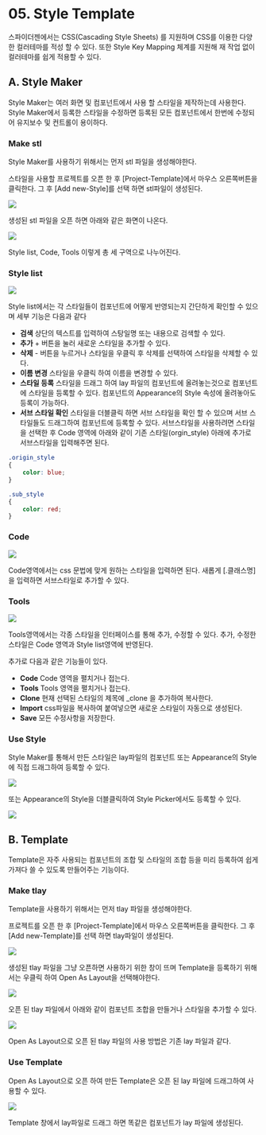 # 05. Style Template

스파이더젠에서는 CSS(Cascading Style Sheets) 를 지원하며 CSS를 이용한 다양한 컬러테마를 적성 할 수 있다.
또한 Style Key Mapping 체계를 지원해 재 작업 없이 컬러테마를 쉽게 적용할 수 있다.

## A. Style Maker

Style Maker는 여러 화면 및 컴포넌트에서 사용 할 스타일을 제작하는데 사용한다. Style Maker에서 등록한 스타일을 수정하면 등록된 모든 컴포넌트에서 한번에 수정되어 유지보수 및 컨트롤이 용이하다.

### Make stl

Style Maker를 사용하기 위해서는 먼저 stl 파일을 생성해야한다.

스타일을 사용할 프로젝트를 오픈 한 후 [Project-Template]에서 마우스 오른쪽버튼을 클릭한다. 그 후 [Add new-Style]를 선택 하면 stl파일이 생성된다.

![](./image/06_make_style.png)

생성된 stl 파일을 오픈 하면 아래와 같은 화면이 나온다.

![](./image/06_Styler.png)

Style list, Code, Tools 이렇게 총 세 구역으로 나누어진다.

### Style list

![](image/06_class_list.png)

Style list에서는 각 스타일들이 컴포넌트에 어떻게 반영되는지 간단하게 확인할 수 있으며 세부 기능은 다음과 같다

- **검색** 상단의 텍스트를 입력하여 스탕일명 또는 내용으로 검색할 수 있다.
- **추가** + 버튼을 눌러 새로운 스타일을 추가할 수 있다.
- **삭제** - 버튼을 누르거나 스타일을 우클릭 후 삭제를 선택하여 스타일을 삭제할 수 있다.
- **이름 변경** 스타일을 우클릭 하여 이름을 변경할 수 있다.
- **스타일 등록** 스타일을 드래그 하여 lay 파일의 컴포넌트에 올려놓는것으로 컴포넌트에 스타일을 등록할 수 있다. 컴포넌트의 Appearance의 Style 속성에 올려놓아도 등록이 가능하다.
- **서브 스타일 확인** 스타일을 더블클릭 하면 서브 스타일을 확인 할 수 있으며 서브 스타일들도 드래그하여 컴포넌트에 등록할 수 있다. 서브스타일을 사용하려면 스타일을 선택한 후 Code 영역에 아래와 같이 기존 스타일(orgin_style) 아래에 추가로 서브스타일을 입력해주면 된다.

```css
.origin_style
{
    color: blue;
}

.sub_style
{
    color: red;
}
```

### Code

![](image/06_code.png)

Code영역에서는 css 문법에 맞게 원하는 스타일을 입력하면 된다. 새롭게 [.클래스명] 을 입력하면 서브스타일로 추가할 수 있다.

### Tools

![](image/06_tools.png)

Tools영역에서는 각종 스타일을 인터페이스를 통해 추가, 수정할 수 있다. 추가, 수정한 스타일은 Code 영역과 Style list영역에 반영된다.

추가로 다음과 같은 기능들이 있다.

- **Code** Code 영역을 펼치거나 접는다.
- **Tools** Tools 영역을 펼치거나 접는다.
- **Clone** 현재 선택된 스타일의 제목에 _clone 을 추가하여 복사한다.
- **Import** css파일을 복사하여 붙여넣으면 새로운 스타일이 자동으로 생성된다.
- **Save** 모든 수정사항을 저장한다.

### Use Style

Style Maker를 통해서 만든 스타일은 lay파일의 컴포넌트 또는 Appearance의 Style에 직접 드래그하여 등록할 수 있다.

![](image/06_drag_style.png)

또는 Appearance의 Style을 더블클릭하여 Style Picker에서도 등록할 수 있다.

![](image/06_style_picker.png)

## B. Template

Template은 자주 사용되는 컴포넌트의 조합 및 스타일의 조합 등을 미리 등록하여 쉽게 가져다 쓸 수 있도록 만들어주는 기능이다.

### Make tlay

Template을 사용하기 위해서는 먼저 tlay 파일을 생성해야한다.

프로젝트를 오픈 한 후 [Project-Template]에서 마우스 오른쪽버튼을 클릭한다. 그 후 [Add new-Template]를 선택 하면 tlay파일이 생성된다.

![](./image/06_make_template.png)

생성된 tlay 파일을 그냥 오픈하면 사용하기 위한 창이 뜨며 Template을 등록하기 위해서는 우클릭 하여 Open As Layout을 선택해야한다.

![](./image/06_open_as_layout.png)

오픈 된 tlay 파일에서 아래와 같이 컴포넌트 조합을 만들거나 스타일을 추가할 수  있다.

![](/guide/image/06_made_template.png)

Open As Layout으로 오픈 된 tlay 파일의 사용 방법은 기존 lay 파일과 같다.

### Use Template

Open As Layout으로 오픈 하여 만든 Template은 오픈 된 lay 파일에 드래그하여 사용할 수 있다.

![](./image/06_drag_template.png)

Template 창에서 lay파일로 드래그 하면 똑같은 컴포넌트가 lay 파일에 생성된다.





